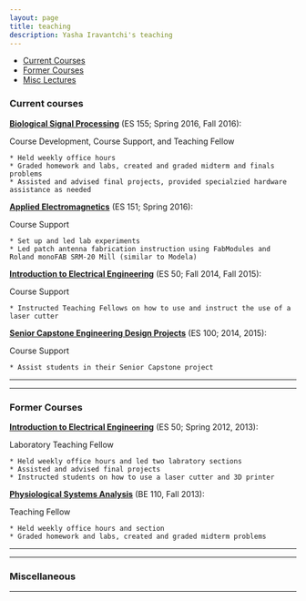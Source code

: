 ```yaml
---
layout: page
title: teaching
description: Yasha Iravantchi's teaching
---
```


<div class="navbar">
    <div class="navbar-inner">
        <ul class="nav">
            <li><a href="#current">Current Courses</a></li>
            <li><a href="#old">Former Courses</a></li>
            <li><a href="#misc">Misc Lectures</a></li>
        </ul>
    </div>
</div>


### <a name="current"></a>Current courses



**[Biological Signal Processing](https://courses.harvard.edu/detail?q=id:d_colgsas_2015_2_109358_001&returnUrl=search%3Ffq_school_nm%3Dschool_nm%253A%2522Faculty%2520of%2520Arts%2520and%2520Sciences%2522%26fq_dept_area_category%3Ddept_area_category%253A%2522Engineering%2520Sciences%2522%26q%3D%26sort%3Dcourse_title%2520asc%26start%3D0%26rows%3D25)** (ES 155; Spring 2016, Fall 2016): 

Course Development, Course Support, and Teaching Fellow
	
	* Held weekly office hours
	* Graded homework and labs, created and graded midterm and finals problems
	* Assisted and advised final projects, provided specialzied hardware assistance as needed

**[Applied Electromagnetics](https://locator.tlt.harvard.edu/course/colgsas-143005)** (ES 151; Spring 2016): 

Course Support
	
	* Set up and led lab experiments
	* Led patch antenna fabrication instruction using FabModules and Roland monoFAB SRM-20 Mill (similar to Modela)

**[Introduction to Electrical Engineering](http://isites.harvard.edu/course/colgsas-4499)** (ES 50; Fall 2014, Fall 2015): 

Course Support

	* Instructed Teaching Fellows on how to use and instruct the use of a laser cutter

**[Senior Capstone Engineering Design Projects](http://isites.harvard.edu/course/colgsas-7535)** (ES 100; 2014, 2015): 

Course Support
	
	* Assist students in their Senior Capstone project

---


---

### <a name="old"></a>Former Courses

**[Introduction to Electrical Engineering](http://isites.harvard.edu/course/colgsas-4499)** (ES 50; Spring 2012, 2013): 

Laboratory Teaching Fellow
	
	* Held weekly office hours and led two labratory sections
	* Assisted and advised final projects 
	* Instructed students on how to use a laser cutter and 3D printer

**[Physiological Systems Analysis](http://isites.harvard.edu/course/colgsas-8197)** (BE 110, Fall 2013): 

Teaching Fellow
	
	* Held weekly office hours and section
	* Graded homework and labs, created and graded midterm problems 

---

---

### <a name="misc"></a>Miscellaneous




---





